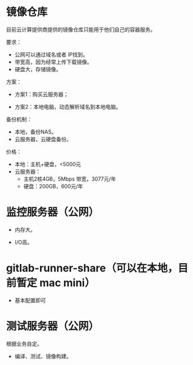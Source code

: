 # 镜像仓库

目前云计算提供商提供的镜像仓库只能用于他们自己的容器服务。

要求：

* 公网可以通过域名或者 IP找到。
* 带宽高，因为经常上传下载镜像。
* 硬盘大，存储镜像。

方案：

* 方案1：购买云服务器；

* 方案2：本地电脑，动态解析域名到本地电脑。

备份机制：

* 本地，备份NAS。
* 云服务器，云硬盘备份。

价格：

* 本地：主机+硬盘，&lt;5000元
* 云服务器：
  * 主机2核4GB，5Mbps 带宽，3077元/年
  * 硬盘：200GB，600元/年

# 监控服务器（公网）

* 内存大。

* I/O高。

# gitlab-runner-share（可以在本地，目前暂定 mac mini）

* 基本配置即可

# 测试服务器（公网）

根据业务自定。

* 编译、测试、镜像构建。



